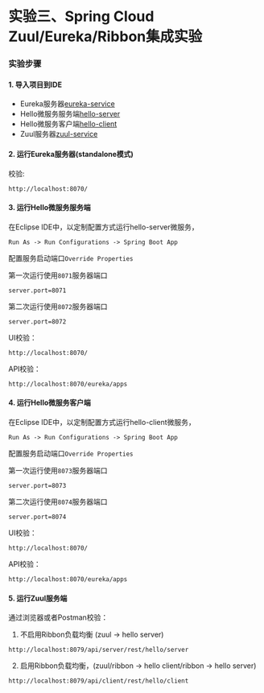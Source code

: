 实验三、Spring Cloud Zuul/Eureka/Ribbon集成实验
======

### 实验步骤

#### 1. 导入项目到IDE

* Eureka服务器[eureka-service](eureka-service)
* Hello微服务服务端[hello-server](hello-server)
* Hello微服务客户端[hello-client](hello-client)
* Zuul服务器[zuul-service](zuul-service)

#### 2. 运行Eureka服务器(standalone模式)

校验:

```
http://localhost:8070/
```

#### 3. 运行Hello微服务服务端

在Eclipse IDE中，以定制配置方式运行hello-server微服务，

```
Run As -> Run Configurations -> Spring Boot App
```

配置服务启动端口`Override Properties`

第一次运行使用`8071`服务器端口

```
server.port=8071
```

第二次运行使用`8072`服务器端口

```
server.port=8072
```

UI校验：

```
http://localhost:8070/
```

API校验：

```
http://localhost:8070/eureka/apps
```

#### 4. 运行Hello微服务客户端

在Eclipse IDE中，以定制配置方式运行hello-client微服务，

```
Run As -> Run Configurations -> Spring Boot App
```

配置服务启动端口`Override Properties`

第一次运行使用`8073`服务器端口

```
server.port=8073
```

第二次运行使用`8074`服务器端口

```
server.port=8074
```

UI校验：

```
http://localhost:8070/
```

API校验：

```
http://localhost:8070/eureka/apps
```

#### 5. 运行Zuul服务端

通过浏览器或者Postman校验：

1. 不启用Ribbon负载均衡 (zuul -> hello server)

```
http://localhost:8079/api/server/rest/hello/server
```

2. 启用Ribbon负载均衡，(zuul/ribbon -> hello client/ribbon -> hello server)

```
http://localhost:8079/api/client/rest/hello/client
```
